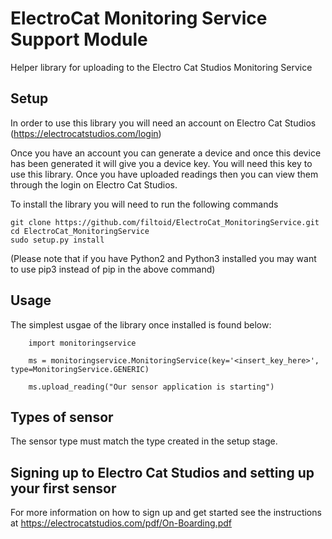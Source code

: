 # ElectroCat Monitoring Service Support Module
Helper library for uploading to the Electro Cat Studios Monitoring Service

## Setup
In order to use this library you will need an account on Electro Cat Studios (https://electrocatstudios.com/login)

Once you have an account you can generate a device and once this device has been generated it will give you a device key. You will need this key to use this library. Once you have uploaded readings then you can view them through the login on Electro Cat Studios.

To install the library you will need to run the following commands
```
git clone https://github.com/filtoid/ElectroCat_MonitoringService.git
cd ElectroCat_MonitoringService
sudo setup.py install
```

(Please note that if you have Python2 and Python3 installed you may want to use pip3 instead of pip in the above command)

## Usage
The simplest usgae of the library once installed is found below:
```
    import monitoringservice

    ms = monitoringservice.MonitoringService(key='<insert_key_here>', type=MonitoringService.GENERIC)

    ms.upload_reading("Our sensor application is starting")
```

## Types of sensor
The sensor type must match the type created in the setup stage.

## Signing up to Electro Cat Studios and setting up your first sensor
For more information on how to sign up and get started see the instructions at [https://electrocatstudios.com/pdf/On-Boarding.pdf ](https://electrocatstudios.com/pdf/On-Boarding.pdf)
